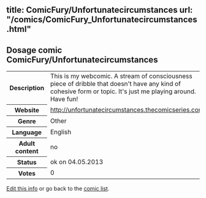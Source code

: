 title: ComicFury/Unfortunatecircumstances
url: "/comics/ComicFury_Unfortunatecircumstances.html"
---
Dosage comic ComicFury/Unfortunatecircumstances
-----------------------------------------

<p id="msg"></p>
<script type="text/javascript">
if (window.location.search === '?edit_info_mail=sent_ok') {
  var elem = document.getElementById("msg");
  elem.innerHTML = 'Edited information sucessfully sent for review, which is usually done daily. Thanks!';
  elem.className = 'ok';
}
</script>
<table class="comicinfo">
<tr>
<th>Description</th><td>This is my webcomic. A stream of consciousness piece of dribble that doesn't have any kind of cohesive form or topic. It's just me playing around. Have fun!</td>
</tr>
<tr>
<th>Website</th><td><a href="http://unfortunatecircumstances.thecomicseries.com/">http://unfortunatecircumstances.thecomicseries.com/</a></td>
</tr>
<tr>
<th>Genre</th><td>Other</td>
</tr>
<tr>
<th>Language</th><td>English</td>
</tr>
<tr>
<th>Adult content</th><td>no</td>
</tr>
<tr>
<th>Status</th><td>ok on 04.05.2013</td>
</tr>
<tr>
<th>Votes</th><td>0</td>
</tr>
</table>

[Edit this info](ComicFury_Unfortunatecircumstances_edit.html) or go back to the [comic list](../comic-index.html).
